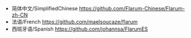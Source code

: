 * 简体中文/SimplifiedChinese https://github.com/Flarum-Chinese/Flarum-zh-CN
* 法语/French  https://github.com/maelsoucaze/flarum
* 西班牙语/Spanish https://github.com/johannsa/FlarumES
